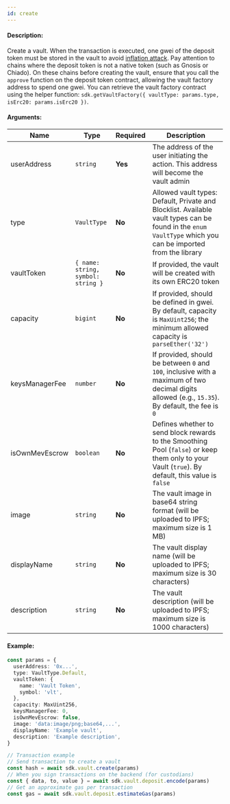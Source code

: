 ```yaml
---
id: create
---
```


#### Description:

Create a vault. When the transaction is executed, one gwei of the deposit token must be stored in the vault to avoid [inflation attack](https://blog.openzeppelin.com/a-novel-defense-against-erc4626-inflation-attacks).
Pay attention to chains where the deposit token is not a native token (such as Gnosis or Chiado).
On these chains before creating the vault, ensure that you call the `approve` function on the deposit token contract,
allowing the vault factory address to spend one gwei.
You can retrieve the vault factory contract using the helper function: `sdk.getVaultFactory({ vaultType: params.type, isErc20: params.isErc20 })`.

#### Arguments:

| Name           | Type                               | Required | Description                                                                                                                                                |
|----------------|------------------------------------|----------|------------------------------------------------------------------------------------------------------------------------------------------------------------|
| userAddress    | `string`                           | **Yes**  | The address of the user initiating the action. This address will become the vault admin                                                                    |
| type           | `VaultType`                        | **No**   | Allowed vault types: Default, Private and Blocklist. Available vault types can be found in the `enum VaultType` which you can be imported from the library |
| vaultToken     | `{ name: string, symbol: string }` | **No**   | If provided, the vault will be created with its own ERC20 token                                                                                            |
| capacity       | `bigint`                           | **No**   | If provided, should be defined in gwei. By default, capacity is `MaxUint256`; the minimum allowed capacity is `parseEther('32')`                           |
| keysManagerFee | `number`                           | **No**   | If provided, should be between `0` and `100`, inclusive with a maximum of two decimal digits allowed (e.g., `15.35`). By default, the fee is `0`           |
| isOwnMevEscrow | `boolean`                          | **No**   | Defines whether to send block rewards to the Smoothing Pool (`false`) or keep them only to your Vault (`true`). By default, this value is `false`          |
| image          | `string`                           | **No**   | The vault image in base64 string format (will be uploaded to IPFS; maximum size is 1 MB)                                                                   |  
| displayName    | `string`                           | **No**   | The vault display name (will be uploaded to IPFS; maximum size is 30 characters)                                                                           |  
| description    | `string`                           | **No**   | The vault description (will be uploaded to IPFS; maximum size is 1000 characters)                                                                          |  

#### Example:

```ts
const params = {
  userAddress: '0x...',
  type: VaultType.Default,
  vaultToken: {
    name: 'Vault Token',
    symbol: 'vlt',
  },
  capacity: MaxUint256,
  keysManagerFee: 0,
  isOwnMevEscrow: false,
  image: 'data:image/png;base64,...',
  displayName: 'Example vault',
  description: 'Example description',
}

// Transaction example
// Send transaction to create a vault
const hash = await sdk.vault.create(params)
// When you sign transactions on the backend (for custodians)
const { data, to, value } = await sdk.vault.deposit.encode(params)
// Get an approximate gas per transaction
const gas = await sdk.vault.deposit.estimateGas(params)
```
